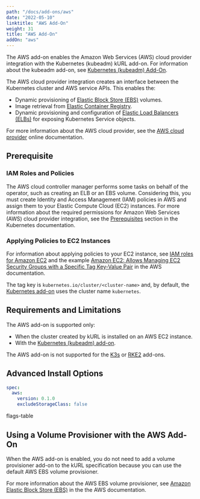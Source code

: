 ```yaml
---
path: "/docs/add-ons/aws"
date: "2022-05-10"
linktitle: "AWS Add-On"
weight: 31
title: "AWS Add-On"
addOn: "aws"
---
```


The AWS add-on enables the Amazon Web Services (AWS) cloud provider integration with the Kubernetes (kubeadm) kURL add-on. For information about the kubeadm add-on, see [Kubernetes (kubeadm) Add-On](/docs/addon-ons/kubernetes).

The AWS cloud provider integration creates an interface between the Kubernetes cluster and AWS service APIs. This enables the:

- Dynamic provisioning of [Elastic Block Store (EBS)](https://aws.amazon.com/ebs/) volumes.
- Image retrieval from [Elastic Container Registry](https://aws.amazon.com/ecr/).
- Dynamic provisioning and configuration of [Elastic Load Balancers (ELBs)](https://aws.amazon.com/elasticloadbalancing/) for exposing Kubernetes Service objects.

For more information about the AWS cloud provider, see the [AWS cloud provider](https://cloud-provider-aws.sigs.k8s.io/) online documentation.

## Prerequisite
### IAM Roles and Policies
The AWS cloud controller manager performs some tasks on behalf of the operator, such as creating an ELB or an EBS volume. Considering this, you must create Identity and Access Management (IAM) policies in AWS and assign them to your Elastic Compute Cloud (EC2) instances. For more information about the required permissions for Amazon Web Services (AWS) cloud provider integration, see the [Prerequisites](https://kubernetes.github.io/cloud-provider-aws/prerequisites/) section in the Kubernetes documentation.

### Applying Policies to EC2 Instances
For information about applying policies to your EC2 instance, see [IAM roles for Amazon EC2](https://docs.aws.amazon.com/AWSEC2/latest/UserGuide/iam-roles-for-amazon-ec2.html) and the example [Amazon EC2: Allows Managing EC2 Security Groups with a Specific Tag Key-Value Pair](https://docs.aws.amazon.com/IAM/latest/UserGuide/reference_policies_examples_ec2_securitygroups-vpc.html) in the AWS documentation. 

The tag key is `kubernetes.io/cluster/<cluster-name>` and, by default, the [Kubernetes add-on](https://kurl.sh/docs/add-ons/kubernetes#advanced-install-options) uses the cluster name `kubernetes`. 


## Requirements and Limitations

The AWS add-on is supported only:

- When the cluster created by kURL is installed on an AWS EC2 instance.
- With the [Kubernetes (kubeadm) add-on](/docs/addon-ons/kubernetes). 

The AWS add-on is not supported for the [K3s](/docs/addon-ons/k3s) or [RKE2](/docs/addon-ons/rke2) add-ons.

## Advanced Install Options

```yaml
spec:
  aws:
    version: 0.1.0
    excludeStorageClass: false
```

flags-table

## Using a Volume Provisioner with the AWS Add-On

When the AWS add-on is enabled, you do not need to add a volume provisioner add-on to the kURL specification because you can use the default AWS EBS volume provisioner.

For more information about the AWS EBS volume provisioner, see [Amazon Elastic Block Store (EBS)](https://aws.amazon.com/ebs/) in the the AWS documentation.
